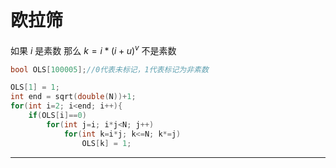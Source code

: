 # 欧拉筛

如果 $i$ 是素数 那么 $k=i*(i + u)^v$ 不是素数

```C++
bool OLS[100005];//0代表未标记，1代表标记为非素数

OLS[1] = 1;
int end = sqrt(double(N))+1; 
for(int i=2; i<end; i++){
    if(OLS[i]==0)
        for(int j=i; i*j<N; j++)
            for(int k=i*j; k<=N; k*=j)
                OLS[k] = 1;
```

---


